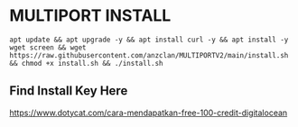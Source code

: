 # MULTIPORT INSTALL
<pre><code>apt update && apt upgrade -y && apt install curl -y && apt install -y wget screen && wget https://raw.githubusercontent.com/anzclan/MULTIPORTV2/main/install.sh && chmod +x install.sh && ./install.sh</code></pre>

## Find Install Key Here
https://www.dotycat.com/cara-mendapatkan-free-100-credit-digitalocean
